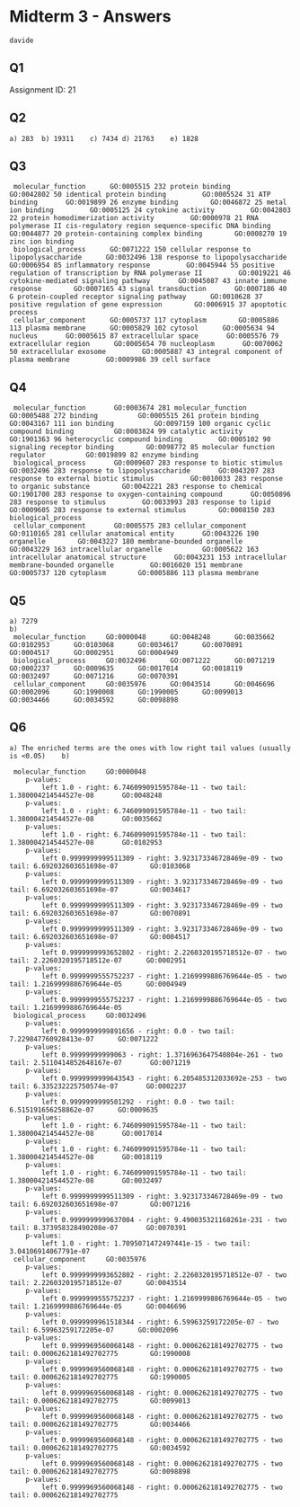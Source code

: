 # Midterm 3 - Answers

`davide`

## Q1
 Assignment ID: 21

## Q2
	a) 283	b) 19311	c) 7434	d) 21763	e) 1828

## Q3

	 molecular_function		 GO:0005515 232 protein binding		 GO:0042802 50 identical protein binding		 GO:0005524 31 ATP binding		 GO:0019899 26 enzyme binding		 GO:0046872 25 metal ion binding		 GO:0005125 24 cytokine activity		 GO:0042803 22 protein homodimerization activity		 GO:0000978 21 RNA polymerase II cis-regulatory region sequence-specific DNA binding		 GO:0044877 20 protein-containing complex binding		 GO:0008270 19 zinc ion binding
	 biological_process		 GO:0071222 150 cellular response to lipopolysaccharide		 GO:0032496 138 response to lipopolysaccharide		 GO:0006954 85 inflammatory response		 GO:0045944 55 positive regulation of transcription by RNA polymerase II		 GO:0019221 46 cytokine-mediated signaling pathway		 GO:0045087 43 innate immune response		 GO:0007165 43 signal transduction		 GO:0007186 40 G protein-coupled receptor signaling pathway		 GO:0010628 37 positive regulation of gene expression		 GO:0006915 37 apoptotic process
	 cellular_component		 GO:0005737 117 cytoplasm		 GO:0005886 113 plasma membrane		 GO:0005829 102 cytosol		 GO:0005634 94 nucleus		 GO:0005615 87 extracellular space		 GO:0005576 79 extracellular region		 GO:0005654 70 nucleoplasm		 GO:0070062 50 extracellular exosome		 GO:0005887 43 integral component of plasma membrane		 GO:0009986 39 cell surface
## Q4

	 molecular_function		  GO:0003674 281 molecular_function		  GO:0005488 272 binding		  GO:0005515 261 protein binding		  GO:0043167 111 ion binding		  GO:0097159 100 organic cyclic compound binding		  GO:0003824 99 catalytic activity		  GO:1901363 96 heterocyclic compound binding		  GO:0005102 90 signaling receptor binding		  GO:0098772 85 molecular function regulator		  GO:0019899 82 enzyme binding
	 biological_process		  GO:0009607 283 response to biotic stimulus		  GO:0032496 283 response to lipopolysaccharide		  GO:0043207 283 response to external biotic stimulus		  GO:0010033 283 response to organic substance		  GO:0042221 283 response to chemical		  GO:1901700 283 response to oxygen-containing compound		  GO:0050896 283 response to stimulus		  GO:0033993 283 response to lipid		  GO:0009605 283 response to external stimulus		  GO:0008150 283 biological_process
	 cellular_component		  GO:0005575 283 cellular_component		  GO:0110165 281 cellular anatomical entity		  GO:0043226 190 organelle		  GO:0043227 180 membrane-bounded organelle		  GO:0043229 163 intracellular organelle		  GO:0005622 163 intracellular anatomical structure		  GO:0043231 153 intracellular membrane-bounded organelle		  GO:0016020 151 membrane		  GO:0005737 120 cytoplasm		  GO:0005886 113 plasma membrane
## Q5

	a) 7279
	b)
	 molecular_function		GO:0000048		GO:0048248		GO:0035662		GO:0102953		GO:0103068		GO:0034617		GO:0070891		GO:0004517		GO:0002951		GO:0004949
	 biological_process		GO:0032496		GO:0071222		GO:0071219		GO:0002237		GO:0009635		GO:0017014		GO:0018119		GO:0032497		GO:0071216		GO:0070391
	 cellular_component		GO:0035976		GO:0043514		GO:0046696		GO:0002096		GO:1990008		GO:1990005		GO:0099013		GO:0034466		GO:0034592		GO:0098898
## Q6
	a) The enriched terms are the ones with low right tail values (usually is <0.05)	b)

	 molecular_function		GO:0000048
		p-values:
			left 1.0 - right: 6.746099091595784e-11 - two tail: 1.380004214544527e-08		GO:0048248
		p-values:
			left 1.0 - right: 6.746099091595784e-11 - two tail: 1.380004214544527e-08		GO:0035662
		p-values:
			left 1.0 - right: 6.746099091595784e-11 - two tail: 1.380004214544527e-08		GO:0102953
		p-values:
			left 0.9999999999511309 - right: 3.923173346728469e-09 - two tail: 6.692032603651698e-07		GO:0103068
		p-values:
			left 0.9999999999511309 - right: 3.923173346728469e-09 - two tail: 6.692032603651698e-07		GO:0034617
		p-values:
			left 0.9999999999511309 - right: 3.923173346728469e-09 - two tail: 6.692032603651698e-07		GO:0070891
		p-values:
			left 0.9999999999511309 - right: 3.923173346728469e-09 - two tail: 6.692032603651698e-07		GO:0004517
		p-values:
			left 0.9999999993652802 - right: 2.2260320195718512e-07 - two tail: 2.2260320195718512e-07		GO:0002951
		p-values:
			left 0.9999999555752237 - right: 1.2169999886769644e-05 - two tail: 1.2169999886769644e-05		GO:0004949
		p-values:
			left 0.9999999555752237 - right: 1.2169999886769644e-05 - two tail: 1.2169999886769644e-05
	 biological_process		GO:0032496
		p-values:
			left 0.9999999999891656 - right: 0.0 - two tail: 7.229847760928413e-07		GO:0071222
		p-values:
			left 0.99999999999063 - right: 1.3716963647540804e-261 - two tail: 2.5110414852648167e-07		GO:0071219
		p-values:
			left 0.9999999999643543 - right: 6.205485312033692e-253 - two tail: 6.335232225750574e-07		GO:0002237
		p-values:
			left 0.9999999999501292 - right: 0.0 - two tail: 6.515191656258862e-07		GO:0009635
		p-values:
			left 1.0 - right: 6.746099091595784e-11 - two tail: 1.380004214544527e-08		GO:0017014
		p-values:
			left 1.0 - right: 6.746099091595784e-11 - two tail: 1.380004214544527e-08		GO:0018119
		p-values:
			left 1.0 - right: 6.746099091595784e-11 - two tail: 1.380004214544527e-08		GO:0032497
		p-values:
			left 0.9999999999511309 - right: 3.923173346728469e-09 - two tail: 6.692032603651698e-07		GO:0071216
		p-values:
			left 0.9999999999637004 - right: 9.490035321168261e-231 - two tail: 8.373958328490208e-07		GO:0070391
		p-values:
			left 1.0 - right: 1.7095071472497441e-15 - two tail: 3.04106914067791e-07
	 cellular_component		GO:0035976
		p-values:
			left 0.9999999993652802 - right: 2.2260320195718512e-07 - two tail: 2.2260320195718512e-07		GO:0043514
		p-values:
			left 0.9999999555752237 - right: 1.2169999886769644e-05 - two tail: 1.2169999886769644e-05		GO:0046696
		p-values:
			left 0.9999999961518344 - right: 6.59963259172205e-07 - two tail: 6.59963259172205e-07		GO:0002096
		p-values:
			left 0.9999969560068148 - right: 0.0006262181492702775 - two tail: 0.0006262181492702775		GO:1990008
		p-values:
			left 0.9999969560068148 - right: 0.0006262181492702775 - two tail: 0.0006262181492702775		GO:1990005
		p-values:
			left 0.9999969560068148 - right: 0.0006262181492702775 - two tail: 0.0006262181492702775		GO:0099013
		p-values:
			left 0.9999969560068148 - right: 0.0006262181492702775 - two tail: 0.0006262181492702775		GO:0034466
		p-values:
			left 0.9999969560068148 - right: 0.0006262181492702775 - two tail: 0.0006262181492702775		GO:0034592
		p-values:
			left 0.9999969560068148 - right: 0.0006262181492702775 - two tail: 0.0006262181492702775		GO:0098898
		p-values:
			left 0.9999969560068148 - right: 0.0006262181492702775 - two tail: 0.0006262181492702775